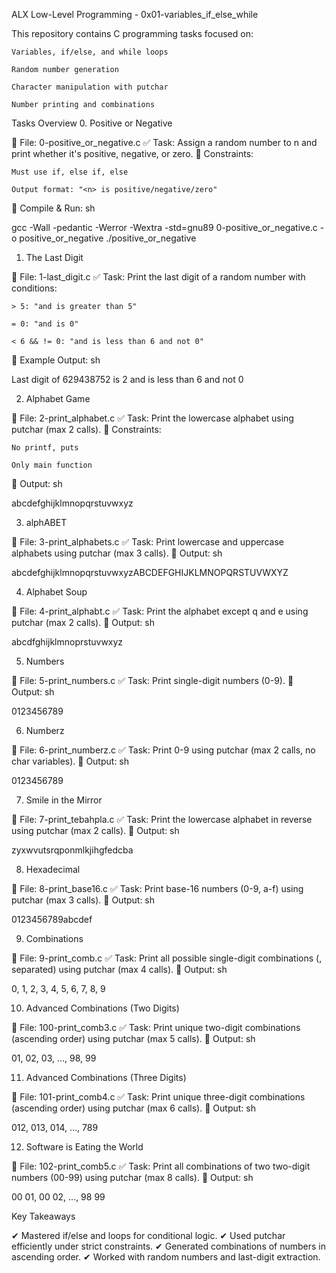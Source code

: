 ALX Low-Level Programming - 0x01-variables_if_else_while

This repository contains C programming tasks focused on:

    Variables, if/else, and while loops

    Random number generation

    Character manipulation with putchar

    Number printing and combinations

Tasks Overview
0. Positive or Negative

📜 File: 0-positive_or_negative.c
✅ Task: Assign a random number to n and print whether it's positive, negative, or zero.
🔹 Constraints:

    Must use if, else if, else

    Output format: "<n> is positive/negative/zero"

🔹 Compile & Run:
sh

gcc -Wall -pedantic -Werror -Wextra -std=gnu89 0-positive_or_negative.c -o positive_or_negative
./positive_or_negative

1. The Last Digit

📜 File: 1-last_digit.c
✅ Task: Print the last digit of a random number with conditions:

    > 5: "and is greater than 5"

    = 0: "and is 0"

    < 6 && != 0: "and is less than 6 and not 0"

🔹 Example Output:
sh

Last digit of 629438752 is 2 and is less than 6 and not 0

2. Alphabet Game

📜 File: 2-print_alphabet.c
✅ Task: Print the lowercase alphabet using putchar (max 2 calls).
🔹 Constraints:

    No printf, puts

    Only main function

🔹 Output:
sh

abcdefghijklmnopqrstuvwxyz

3. alphABET

📜 File: 3-print_alphabets.c
✅ Task: Print lowercase and uppercase alphabets using putchar (max 3 calls).
🔹 Output:
sh

abcdefghijklmnopqrstuvwxyzABCDEFGHIJKLMNOPQRSTUVWXYZ

4. Alphabet Soup

📜 File: 4-print_alphabt.c
✅ Task: Print the alphabet except q and e using putchar (max 2 calls).
🔹 Output:
sh

abcdfghijklmnoprstuvwxyz

5. Numbers

📜 File: 5-print_numbers.c
✅ Task: Print single-digit numbers (0-9).
🔹 Output:
sh

0123456789

6. Numberz

📜 File: 6-print_numberz.c
✅ Task: Print 0-9 using putchar (max 2 calls, no char variables).
🔹 Output:
sh

0123456789

7. Smile in the Mirror

📜 File: 7-print_tebahpla.c
✅ Task: Print the lowercase alphabet in reverse using putchar (max 2 calls).
🔹 Output:
sh

zyxwvutsrqponmlkjihgfedcba

8. Hexadecimal

📜 File: 8-print_base16.c
✅ Task: Print base-16 numbers (0-9, a-f) using putchar (max 3 calls).
🔹 Output:
sh

0123456789abcdef

9. Combinations

📜 File: 9-print_comb.c
✅ Task: Print all possible single-digit combinations (, separated) using putchar (max 4 calls).
🔹 Output:
sh

0, 1, 2, 3, 4, 5, 6, 7, 8, 9

10. Advanced Combinations (Two Digits)

📜 File: 100-print_comb3.c
✅ Task: Print unique two-digit combinations (ascending order) using putchar (max 5 calls).
🔹 Output:
sh

01, 02, 03, ..., 98, 99

11. Advanced Combinations (Three Digits)

📜 File: 101-print_comb4.c
✅ Task: Print unique three-digit combinations (ascending order) using putchar (max 6 calls).
🔹 Output:
sh

012, 013, 014, ..., 789

12. Software is Eating the World

📜 File: 102-print_comb5.c
✅ Task: Print all combinations of two two-digit numbers (00-99) using putchar (max 8 calls).
🔹 Output:
sh

00 01, 00 02, ..., 98 99

Key Takeaways

✔ Mastered if/else and loops for conditional logic.
✔ Used putchar efficiently under strict constraints.
✔ Generated combinations of numbers in ascending order.
✔ Worked with random numbers and last-digit extraction.
